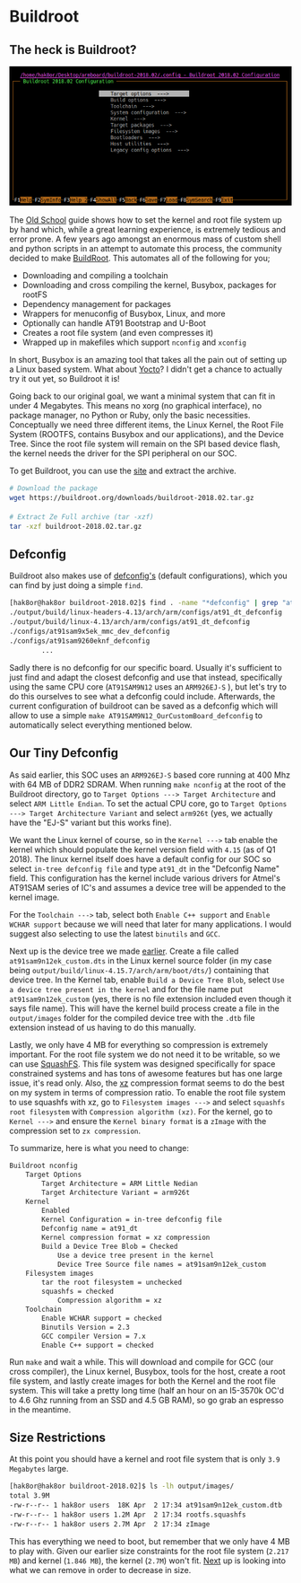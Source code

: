 # Buildroot

## The heck is Buildroot?

![Buldroot Example](images/Buildroot_Example.PNG)

The [Old School](OldSchool/readme.md) guide shows how to set the kernel and root file system up by hand which, while a great learning experience, is extremely tedious and error prone. A few years ago amongst an enormous mass of custom shell and python scripts in an attempt to automate this process, the community decided to make [BuildRoot](https://buildroot.org/). This automates all of the following for you;

- Downloading and compiling a toolchain
- Downloading and cross compiling the kernel, Busybox, packages for rootFS
- Dependency management for packages
- Wrappers for menuconfig of Busybox, Linux, and more
- Optionally can handle AT91 Bootstrap and U-Boot
- Creates a root file system (and even compresses it)
- Wrapped up in makefiles which support ```nconfig``` and ```xconfig```

In short, Busybox is an amazing tool that takes all the pain out of setting up a Linux based system. What about [Yocto](https://www.yoctoproject.org/)? I didn't get a chance to actually try it out yet, so Buildroot it is!

Going back to our original goal, we want a minimal system that can fit in under 4 Megabytes. This means no xorg (no graphical interface), no package manager, no Python or Ruby, only the basic necessities. Conceptually we need three different items, the Linux Kernel, the Root File System (ROOTFS, contains Busybox and our applications), and the Device Tree. Since the root file system will remain on the SPI based device flash, the kernel needs the driver for the SPI peripheral on our SOC.

To get Buildroot, you can use the [site](https://buildroot.org/download.html) and extract the archive.

```bash
# Download the package
wget https://buildroot.org/downloads/buildroot-2018.02.tar.gz

# Extract Ze Full archive (tar -xzf)
tar -xzf buildroot-2018.02.tar.gz
```

## Defconfig

Buildroot also makes use of [defconfig's](https://stackoverflow.com/questions/41885015/what-exactly-does-linux-kernels-make-defconfig-do) (default configurations), which you can find by just doing a simple ```find```.

```bash
[hak8or@hak8or buildroot-2018.02]$ find . -name "*defconfig" | grep "at91"
./output/build/linux-headers-4.13/arch/arm/configs/at91_dt_defconfig
./output/build/linux-4.13/arch/arm/configs/at91_dt_defconfig
./configs/at91sam9x5ek_mmc_dev_defconfig
./configs/at91sam9260eknf_defconfig
        ...
```

Sadly there is no defconfig for our specific board. Usually it's sufficient to just find and adapt the closest defconfig and use that instead, specifically using the same CPU core (```AT91SAM9N12``` uses an ```ARM926EJ-S``` ), but let's try to do this ourselves to see what a defconfig could include. Afterwards, the current configuration of buildroot can be saved as a defconfig which will allow to use a simple ```make AT91SAM9N12_OurCustomBoard_defconfig``` to automatically select everything mentioned below.

## Our Tiny Defconfig

As said earlier, this SOC uses an ```ARM926EJ-S``` based core running at 400 Mhz with 64 MB of DDR2 SDRAM. When running ```make nconfig``` at the root of the Buildroot directory, go to ```Target Options ---> Target Architecture``` and select ```ARM Little Endian```. To set the actual CPU core, go to ```Target Options ---> Target Architecture Variant``` and select ```arm926t``` (yes, we actually have the "EJ-S" variant but this works fine).

We want the Linux kernel of course, so in the ```Kernel --->``` tab enable the kernel which should populate the kernel version field with ```4.15``` (as of Q1 2018). The linux kernel itself does have a default config for our SOC so select ```in-tree defconfig file``` and type ```at91_dt``` in the "Defconfig Name" field. This configuration has the kernel include various drivers for Atmel's AT91SAM series of IC's and assumes a device tree will be appended to the kernel image.

For the ```Toolchain --->``` tab, select both ```Enable C++ support``` and ```Enable WCHAR support``` because we will need that later for many applications. I would suggest also selecting to use the latest ```binutils``` and ```GCC```.

Next up is the device tree we made [earlier](devicetree.md). Create a file called ```at91sam9n12ek_custom.dts``` in the Linux kernel source folder (in my case being ```output/build/linux-4.15.7/arch/arm/boot/dts/```) containing that device tree. In the Kernel tab, enable ```Build a Device Tree Blob```, select ```Use a device tree present in the kernel``` and for the file name put ```at91sam9n12ek_custom``` (yes, there is no file extension included even though it says file name). This will have the kernel build process create a file in the ```output/images``` folder for the compiled device tree with the ```.dtb``` file extension instead of us having to do this manually.

Lastly, we only have 4 MB for everything so compression is extremely important. For the root file system we do not need it to be writable, so we can use [SquashFS](https://www.tldp.org/HOWTO/SquashFS-HOWTO/whatis.html). This file system was designed specifically for space constrained systems and has tons of awesome features but has one large issue, it's read only. Also, the [xz](https://tukaani.org/xz/format.html) compression format seems to do the best on my system in terms of compression ratio. To enable the root file system to use squashfs with xz, go to ```Filesystem images --->``` and select ```squashfs root filesystem``` with ```Compression algorithm (xz)```. For the kernel, go to ```Kernel --->``` and ensure the ```Kernel binary format``` is a ```zImage``` with the compression set to ```zx compression```.

To summarize, here is what you need to change:

```none
Buildroot nconfig
    Target Options
        Target Architecture = ARM Little Nedian
        Target Architecture Variant = arm926t
    Kernel
        Enabled
        Kernel Configuration = in-tree defconfig file
        Defconfig name = at91_dt
        Kernel compression format = xz compression
        Build a Device Tree Blob = Checked
            Use a device tree present in the kernel
            Device Tree Source file names = at91sam9n12ek_custom
    Filesystem images
        tar the root filesystem = unchecked
        squashfs = checked
            Compression algorithm = xz
    Toolchain
        Enable WCHAR support = checked
        Binutils Version = 2.3
        GCC compiler Version = 7.x
        Enable C++ support = checked
```

Run ```make``` and wait a while. This will download and compile for GCC (our cross compiler), the Linux kernel, Busybox, tools for the host, create a root file system, and lastly create images for both the Kernel and the root file system. This will take a pretty long time (half an hour on an I5-3570k OC'd to 4.6 Ghz running from an SSD and 4.5 GB RAM), so go grab an espresso in the meantime.

## Size Restrictions

At this point you should have a kernel and root file system that is only ```3.9 Megabytes``` large.

```bash
[hak8or@hak8or buildroot-2018.02]$ ls -lh output/images/
total 3.9M
-rw-r--r-- 1 hak8or users  18K Apr  2 17:34 at91sam9n12ek_custom.dtb
-rw-r--r-- 1 hak8or users 1.2M Apr  2 17:34 rootfs.squashfs
-rw-r--r-- 1 hak8or users 2.7M Apr  2 17:34 zImage
```

This has everything we need to boot, but remember that we only have 4 MB to play with. Given our earlier size constraints for the root file system (```2.217 MB```) and kernel (```1.846 MB```), the kernel (```2.7M```) won't fit. [Next](smaller.md) up is looking into what we can remove in order to decrease in size.
